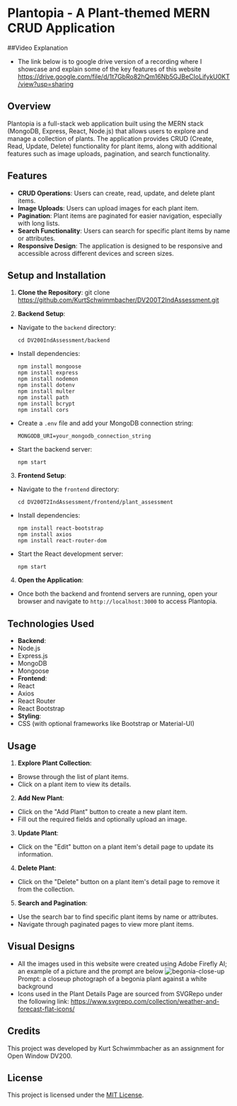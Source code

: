 # Plantopia - A Plant-themed MERN CRUD Application

##Video Explanation
- The link below is to google drive version of a recording where I showcase and explain some of the key features of this website
https://drive.google.com/file/d/1t7GbRo82hQm16Nb5GJBeCIoLifykU0KT/view?usp=sharing

## Overview

Plantopia is a full-stack web application built using the MERN stack (MongoDB, Express, React, Node.js) that allows users to explore and manage a collection of plants. The application provides CRUD (Create, Read, Update, Delete) functionality for plant items, along with additional features such as image uploads, pagination, and search functionality.

## Features

- **CRUD Operations**: Users can create, read, update, and delete plant items.
- **Image Uploads**: Users can upload images for each plant item.
- **Pagination**: Plant items are paginated for easier navigation, especially with long lists.
- **Search Functionality**: Users can search for specific plant items by name or attributes.
- **Responsive Design**: The application is designed to be responsive and accessible across different devices and screen sizes.

## Setup and Installation

1. **Clone the Repository**: 
git clone https://github.com/KurtSchwimmbacher/DV200T2IndAssessment.git

2. **Backend Setup**:
- Navigate to the `backend` directory:
  ```
  cd DV200IndAssessment/backend
  ```
- Install dependencies:
  ```
  npm install mongoose
  npm install express
  npm install nodemon
  npm install dotenv
  npm install multer
  npm install path
  npm install bcrypt
  npm install cors
  ```
- Create a `.env` file and add your MongoDB connection string:
  ```
  MONGODB_URI=your_mongodb_connection_string
  ```
- Start the backend server:
  ```
  npm start
  ```

3. **Frontend Setup**:
- Navigate to the `frontend` directory:
  ```
  cd DV200T2IndAssessment/frontend/plant_assessment
  ```
- Install dependencies:
  ```
  npm install react-bootstrap
  npm install axios
  npm install react-router-dom
  ```
- Start the React development server:
  ```
  npm start
  ```

4. **Open the Application**:
- Once both the backend and frontend servers are running, open your browser and navigate to `http://localhost:3000` to access Plantopia.

## Technologies Used

- **Backend**:
- Node.js
- Express.js
- MongoDB
- Mongoose
- **Frontend**:
- React
- Axios
- React Router
- React Bootstrap
- **Styling**:
- CSS (with optional frameworks like Bootstrap or Material-UI)

## Usage

1. **Explore Plant Collection**:
- Browse through the list of plant items.
- Click on a plant item to view its details.

2. **Add New Plant**:
- Click on the "Add Plant" button to create a new plant item.
- Fill out the required fields and optionally upload an image.

3. **Update Plant**:
- Click on the "Edit" button on a plant item's detail page to update its information.

4. **Delete Plant**:
- Click on the "Delete" button on a plant item's detail page to remove it from the collection.

5. **Search and Pagination**:
- Use the search bar to find specific plant items by name or attributes.
- Navigate through paginated pages to view more plant items.

## Visual Designs
- All the images used in this website were created using Adobe Firefly AI; an example of a picture and the prompt are below
![begonia-close-up](https://github.com/KurtSchwimmbacher/DV200T2IndAssessment/assets/125290141/89c3a75b-33e3-4733-9600-0b38a445a33a)
Prompt: a closeup photograph of a begonia plant against a white background
- Icons used in the Plant Details Page are sourced from SVGRepo under the following link:
https://www.svgrepo.com/collection/weather-and-forecast-flat-icons/

## Credits

This project was developed by Kurt Schwimmbacher as an assignment for Open Window DV200. 

## License

This project is licensed under the [MIT License](LICENSE).
